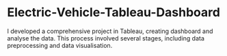 # Electric-Vehicle-Tableau-Dashboard
I developed a comprehensive project in Tableau, creating dashboard and analyse the data. This process involved several stages, including data preprocessing and data visualisation.
